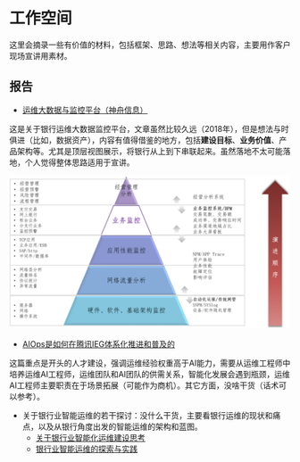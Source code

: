 # 工作空间
这里会摘录一些有价值的材料，包括框架、思路、想法等相关内容，主要用作客户现场宣讲用素材。

## 报告

* [运维大数据与监控平台（神舟信息）](http://www.dcits.com/show-450-1054-1.html)

这是关于银行运维大数据监控平台，文章虽然比较久远（2018年），但是想法与时俱进（比如，数据资产），内容有值得借鉴的地方，包括**建设目标**、**业务价值**、产品架构等。尤其是顶层视图展示，将银行从上到下串联起来。虽然落地不太可能落地，个人觉得整体思路适用于宣讲。

<p align="center">
  <img src="../image/aiops-top-view.png" width="600"/>
</p>

* [AIOps是如何在腾讯IEG体系化推进和普及的](https://zhuanlan.zhihu.com/p/435229129)

这篇重点是开头的人才建设，强调运维经验权重高于AI能力，需要从运维工程师中培养运维AI工程师，运维团队和AI团队的供需关系，智能化发展会遇到瓶颈，运维AI工程师主要职责在于场景拓展（可能作为商机）。其它方面，没啥干货（话术可以参考）。

* 关于银行业智能运维的若干探讨：没什么干货，主要看银行运维的现状和痛点，以及从银行角度出发的智能运维的架构和蓝图。
	 * [关于银行业智能化运维建设思考](https://cloud.tencent.com/developer/article/1417823)
	 * [银行业智能运维的探索与实践](https://cloud.tencent.com/developer/article/1973693)



	
